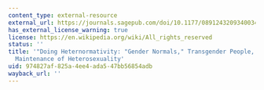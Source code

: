```yaml
---
content_type: external-resource
external_url: https://journals.sagepub.com/doi/10.1177/0891243209340034
has_external_license_warning: true
license: https://en.wikipedia.org/wiki/All_rights_reserved
status: ''
title: '"Doing Heternormativity: "Gender Normals," Transgender People, and the Social
  Maintenance of Heterosexuality'
uid: 974827af-825a-4ee4-ada5-47bb56854adb
wayback_url: ''
---
```

